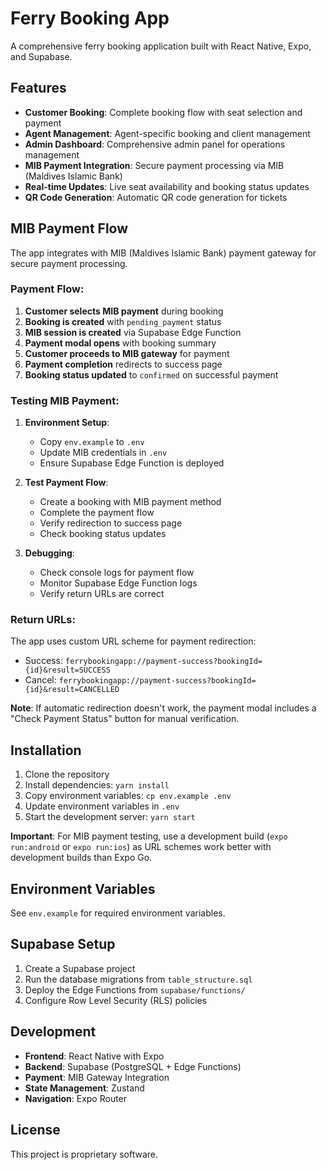 # Ferry Booking App

A comprehensive ferry booking application built with React Native, Expo, and Supabase.

## Features

- **Customer Booking**: Complete booking flow with seat selection and payment
- **Agent Management**: Agent-specific booking and client management
- **Admin Dashboard**: Comprehensive admin panel for operations management
- **MIB Payment Integration**: Secure payment processing via MIB (Maldives Islamic Bank)
- **Real-time Updates**: Live seat availability and booking status updates
- **QR Code Generation**: Automatic QR code generation for tickets

## MIB Payment Flow

The app integrates with MIB (Maldives Islamic Bank) payment gateway for secure payment processing.

### Payment Flow:

1. **Customer selects MIB payment** during booking
2. **Booking is created** with `pending_payment` status
3. **MIB session is created** via Supabase Edge Function
4. **Payment modal opens** with booking summary
5. **Customer proceeds to MIB gateway** for payment
6. **Payment completion** redirects to success page
7. **Booking status updated** to `confirmed` on successful payment

### Testing MIB Payment:

1. **Environment Setup**:
   - Copy `env.example` to `.env`
   - Update MIB credentials in `.env`
   - Ensure Supabase Edge Function is deployed

2. **Test Payment Flow**:
   - Create a booking with MIB payment method
   - Complete the payment flow
   - Verify redirection to success page
   - Check booking status updates

3. **Debugging**:
   - Check console logs for payment flow
   - Monitor Supabase Edge Function logs
   - Verify return URLs are correct

### Return URLs:

The app uses custom URL scheme for payment redirection:

- Success: `ferrybookingapp://payment-success?bookingId={id}&result=SUCCESS`
- Cancel: `ferrybookingapp://payment-success?bookingId={id}&result=CANCELLED`

**Note**: If automatic redirection doesn't work, the payment modal includes a "Check Payment Status" button for manual verification.

## Installation

1. Clone the repository
2. Install dependencies: `yarn install`
3. Copy environment variables: `cp env.example .env`
4. Update environment variables in `.env`
5. Start the development server: `yarn start`

**Important**: For MIB payment testing, use a development build (`expo run:android` or `expo run:ios`) as URL schemes work better with development builds than Expo Go.

## Environment Variables

See `env.example` for required environment variables.

## Supabase Setup

1. Create a Supabase project
2. Run the database migrations from `table_structure.sql`
3. Deploy the Edge Functions from `supabase/functions/`
4. Configure Row Level Security (RLS) policies

## Development

- **Frontend**: React Native with Expo
- **Backend**: Supabase (PostgreSQL + Edge Functions)
- **Payment**: MIB Gateway Integration
- **State Management**: Zustand
- **Navigation**: Expo Router

## License

This project is proprietary software.
